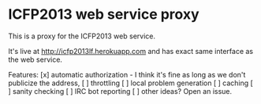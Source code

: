 ICFP2013 web service proxy
====

This is a proxy for the ICFP2013 web service.

It's live at http://icfp2013lf.herokuapp.com and has exact same interface as the web service.

Features:
[x] automatic authorization - I think it's fine as long as we don't publicize the address,
[ ] throttling
[ ] local problem generation
[ ] caching
[ ] sanity checking
[ ] IRC bot reporting
[ ] other ideas? Open an issue.
